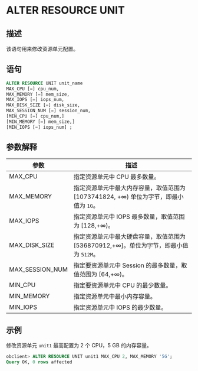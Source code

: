 # ALTER RESOURCE UNIT

## 描述

该语句用来修改资源单元配置。

## 语句

```sql
ALTER RESOURCE UNIT unit_name 
MAX_CPU [=] cpu_num, 
MAX_MEMORY [=] mem_size, 
MAX_IOPS [=] iops_num, 
MAX_DISK_SIZE [=] disk_size, 
MAX_SESSION_NUM [=] session_num, 
[MIN_CPU [=] cpu_num,]
[MIN_MEMORY [=] mem_size,] 
[MIN_IOPS [=] iops_num] ;
```

## 参数解释

|       参数        |                            描述                            |
|-----------------|----------------------------------------------------------|
| MAX_CPU         | 指定资源单元中 CPU 最多数量。                                        |
| MAX_MEMORY      | 指定资源单元中最大内存容量，取值范围为 \[1073741824, +∞) 单位为字节，即最小值为 `1G`。  |
| MAX_IOPS        | 指定资源单元中 IOPS 最多数量，取值范围为 \[128,+∞)。                       |
| MAX_DISK_SIZE   | 指定资源单元中最大硬盘容量，取值范围为 \[536870912,+∞\]。单位为字节，即最小值为 `512M`。 |
| MAX_SESSION_NUM | 指定要资源单元中 Session 的最多数量，取值范围为 \[64,+∞)。                   |
| MIN_CPU         | 指定要资源单元中 CPU 的最少数量。                                      |
| MIN_MEMORY      | 指定资源单元中最小内存容量。                                           |
| MIN_IOPS        | 指定资源单元中 IOPS 的最少数量。                                      |

## 示例

修改资源单元 `unit1` 最高配置为 2 个 CPU，5 GB 的内存容量。

```sql
obclient> ALTER RESOURCE UNIT unit1 MAX_CPU 2, MAX_MEMORY '5G';
Query OK, 0 rows affected
```
